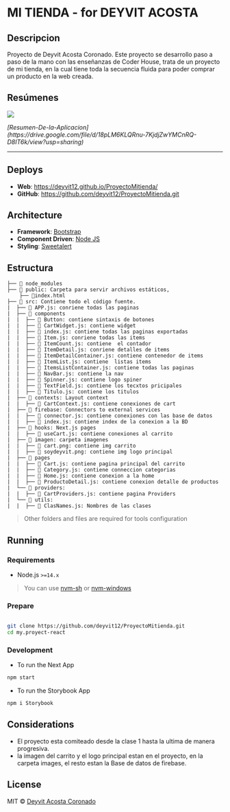 # MI TIENDA - for DEYVIT ACOSTA

## Descripcion

Proyecto de Deyvit Acosta Coronado. Este proyecto se desarrollo paso a paso de la mano con las enseñanzas de Coder House, trata de un proyecto de mi tienda, en la cual tiene toda la secuencia fluida para poder comprar un producto en la web creada.

## Resúmenes


  <a href="https://drive.google.com/file/d/18pLM6KLQRnu-7KjdjZwYMCnRQ-D8IT6k/view?usp=sharing">
    <img src="https://anthoncode.com/wp-content/uploads/2020/07/google-drive-icon.png">
  </a>
  <p><em>[Resumen-De-la-Aplicacion](https://drive.google.com/file/d/18pLM6KLQRnu-7KjdjZwYMCnRQ-D8IT6k/view?usp=sharing)</em></p>
</div>

---

## Deploys

- **Web**: https://deyvit12.github.io/ProyectoMitienda/
- **GitHub**: https://github.com/deyvit12/ProyectoMitienda.git


## Architecture

- **Framework**: [Bootstrap](https://getbootstrap.com/)
- **Component Driven**: [Node JS](https://nodejs.org/es/)
- **Styling**: [Sweetalert](https://sweetalert.js.org/)

## Estructura

```
├── 📁 node_modules 
├── 📁 public: Carpeta para servir archivos estáticos, 
    ├── 📄index.html
├── 📂 src: Contiene todo el código fuente.
|  ├── 📄 APP.js: conriene todas las paginas
|  ├── 📂 components
|  |  ├── 📄 Button: contiene sintaxis de botones
|  |  ├── 📄 CartWidget.js: contiene widget
|  |  ├── 📄 index.js: contiene todas las paginas exportadas
|  |  ├── 📄 Item.js: conriene todas las items
|  |  ├── 📄 ItemCount.js: contiene  el contador
|  |  ├── 📄 ItemDetail.js: conriene detalles de items
|  |  ├── 📄 ItemDetailContainer.js: contiene contenedor de items
|  |  ├── 📄 ItemList.js: contiene  listas items
|  |  ├── 📄 ItemsListContainer.js: contiene todas las paginas
|  |  ├── 📄 NavBar.js: contiene la nav
|  |  ├── 📄 Spinner.js: contiene logo spiner
|  |  ├── 📄 TextField.js: contiene los tecxtos pricipales
|  |  ├── 📄 Titulo.js: contiene los titulos
|  ├── 📁 contexts: Layout context
|  |  ├── 📄 CartContext.js: contiene conexiones de cart
|  ├── 📁 firebase: Connectors to external services
|  |  ├── 📄 connector.js: contiene conexiones con las base de datos
|  |  ├── 📄 index.js: contiene index de la conexion a la BD
|  ├── 📁 hooks: Next.js pages
|  |  ├── 📄 useCart.js: contiene conexiones al carrito
|  ├── 📂 imagen: carpeta imagenes 
|  |  ├── 📄 cart.png: contiene img carrito
|  |  ├── 📄 soydeyvit.png: contiene img logo principal
|  ├── 📂 pages
|  |  ├── 📄 Cart.js: contiene pagina principal del carrito
|  |  ├── 📄 Category.js: contiene conneccion categorias
|  |  ├── 📄 Home.js: contiene conexion a la home
|  |  ├── 📄 ProductoDetail.js: contiene conexion detalle de productos
|  └── 📁 providers:
|  |  ├── 📄 CartProviders.js: contiene pagina Providers
|  └── 📁 utils:
|  |  ├── 📄 ClasNames.js: Nombres de las clases

```

> Other folders and files are required for tools configuration

## Running

### Requirements

- Node.js `>=14.x`


> You can use [nvm-sh](https://github.com/nvm-sh/nvm) or [nvm-windows](https://github.com/coreybutler/nvm-windows)

### Prepare

```bash

git clone https://github.com/deyvit12/ProyectoMitienda.git
cd my.proyect-react
```

### Development

- To run the Next App

```bash
npm start

```

- To run the Storybook App

```bash
npm i Storybook

```


## Considerations

- El proyecto esta comiteado desde la clase 1 hasta la ultima de manera progresiva.
- la imagen del carrito y el logo principal estan en el proyecto, en la carpeta images, el resto estan la Base de datos de firebase.


## License

MIT © [Deyvit Acosta Coronado](https://face.pe)
